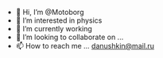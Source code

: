 - 👋 Hi, I’m @Motoborg
- 👀 I’m interested in physics
- 🌱 I’m currently working
- 💞️ I’m looking to collaborate on ...
- 📫 How to reach me ...   danushkin@mail.ru

<!---
Motoborg/Motoborg is a ✨ special ✨ repository because its `README.md` (this file) appears on your GitHub profile.
You can click the Preview link to take a look at your changes.
--->
